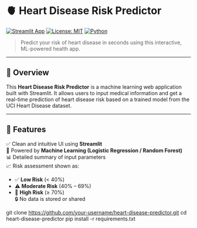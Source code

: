 # 🫀 Heart Disease Risk Predictor

[![Streamlit App](https://img.shields.io/badge/Built%20With-Streamlit-blue)](https://streamlit.io)
[![License: MIT](https://img.shields.io/badge/License-MIT-yellow.svg)](https://opensource.org/licenses/MIT)
[![Python](https://img.shields.io/badge/Python-3.9+-blue.svg)](https://www.python.org/)

> Predict your risk of heart disease in seconds using this interactive, ML-powered health app.

---

## 📌 Overview

This **Heart Disease Risk Predictor** is a machine learning web application built with Streamlit. It allows users to input medical information and get a real-time prediction of heart disease risk based on a trained model from the UCI Heart Disease dataset.

---

## 🎯 Features

✅ Clean and intuitive UI using **Streamlit**  
🧠 Powered by **Machine Learning (Logistic Regression / Random Forest)**  
📊 Detailed summary of input parameters  
📈 Risk assessment shown as:  
- ✅ **Low Risk** (< 40%)  
- ⚠️ **Moderate Risk** (40% – 69%)  
- 🚨 **High Risk** (≥ 70%)  
🔒 No data is stored or shared





git clone https://github.com/your-username/heart-disease-predictor.git
cd heart-disease-predictor
pip install -r requirements.txt
